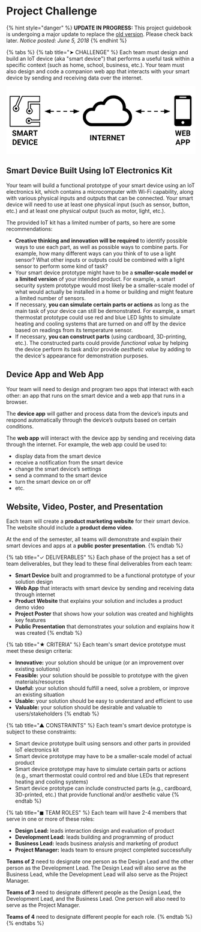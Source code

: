 # Project Challenge

{% hint style="danger" %}
**UPDATE IN PROGRESS:** This project guidebook is undergoing a major update to replace the [old version](https://docs.idew.org/internet-of-things-project/). Please check back later. _Notice posted: June 5, 2018_
{% endhint %}

{% tabs %}
{% tab title="➤ CHALLENGE" %}
Each team must design and build an IoT device \(aka "smart device"\) that performs a useful task within a specific context \(such as home, school, business, etc.\). Your team must also design and code a companion web app that interacts with your smart device by sending and receiving data over the internet.

![](../.gitbook/assets/smart-device-system.png)

## Smart Device Built Using IoT Electronics Kit

Your team will build a functional prototype of your smart device using an IoT electronics kit, which contains a microcomputer with Wi-Fi capability, along with various physical inputs and outputs that can be connected. Your smart device will need to use at least one physical input \(such as sensor, button, etc.\) and at least one physical output \(such as motor, light, etc.\).

The provided IoT kit has a limited number of parts, so here are some recommendations:

* **Creative thinking and innovation will be required** to identify possible ways to use each part, as well as possible ways to combine parts. For example, how many different ways can you think of to use a light sensor? What other inputs or outputs could be combined with a light sensor to perform some kind of task?
* Your smart device prototype might have to be a **smaller-scale model or a limited version** of your intended product. For example, a smart security system prototype would most likely be a smaller-scale model of what would actually be installed in a home or building and might feature a limited number of sensors.
* If necessary, **you can simulate certain parts or actions** as long as the main task of your device can still be demonstrated. For example, a smart thermostat prototype could use red and blue LED lights to simulate heating and cooling systems that are turned on and off by the device based on readings from its temperature sensor.
* If necessary, **you can construct parts** \(using cardboard, 3D-printing, etc.\). The constructed parts could provide _functional value_ by helping the device perform its task and/or provide _aesthetic value_ by adding to the device's appearance for demonstration purposes.

## Device App and Web App

Your team will need to design and program two apps that interact with each other: an app that runs on the smart device and a web app that runs in a browser.

The **device app** will gather and process data from the device’s inputs and respond automatically through the device’s outputs based on certain conditions.

The **web app** will interact with the device app by sending and receiving data through the internet. For example, the web app could be used to:

* display data from the smart device
* receive a notification from the smart device
* change the smart device’s settings
* send a command to the smart device
* turn the smart device on or off
* etc.

## Website, Video, Poster, and Presentation

Each team will create a **product marketing website** for their smart device. The website should include a **product demo video**.

At the end of the semester, all teams will demonstrate and explain their smart devices and apps at a **public poster presentation**.
{% endtab %}

{% tab title="✓ DELIVERABLES" %}
Each phase of the project has a set of team deliverables, but they lead to these final deliverables from each team:

* **Smart Device** built and programmed to be a functional prototype of your solution design
* **Web App** that interacts with smart device by sending and receiving data through internet
* **Product Website** that explains your solution and includes a product demo video
* **Project Poster** that shows how your solution was created and highlights key features
* **Public Presentation** that demonstrates your solution and explains how it was created
{% endtab %}

{% tab title="★ CRITERIA" %}
Each team's smart device prototype must meet these design criteria:

* **Innovative:** your solution should be unique \(or an improvement over existing solutions\)
* **Feasible:** your solution should be possible to prototype with the given materials/resources
* **Useful:** your solution should fulfill a need, solve a problem, or improve an existing situation
* **Usable:** your solution should be easy to understand and efficient to use
* **Valuable:** your solution should be desirable and valuable to users/stakeholders
{% endtab %}

{% tab title="▲ CONSTRAINTS" %}
Each team's smart device prototype is subject to these constraints:

* Smart device prototype built using sensors and other parts in provided IoT electronics kit​
* Smart device prototype may have to be a smaller-scale model of actual product
* Smart device prototype may have to simulate certain parts or actions \(e.g., smart thermostat could control red and blue LEDs that represent heating and cooling systems\)
* Smart device prototype can include constructed parts \(e.g., cardboard, 3D-printed, etc.\) that provide functional and/or aesthetic value
{% endtab %}

{% tab title="◼ TEAM ROLES" %}
Each team will have 2-4 members that serve in one or more of these roles:

* **Design Lead:** leads interaction design and evaluation of product
* **Development Lead:** leads building and programming of product
* **Business Lead:** leads business analysis and marketing of product
* **Project Manager:** leads team to ensure project completed successfully

**Teams of 2** need to designate one person as the Design Lead and the other person as the Development Lead. The Design Lead will also serve as the Business Lead, while the Development Lead will also serve as the Project Manager.

**Teams of 3** need to designate different people as the Design Lead, the Development Lead, and the Business Lead. One person will also need to serve as the Project Manager.

**Teams of 4** need to designate different people for each role.
{% endtab %}
{% endtabs %}

